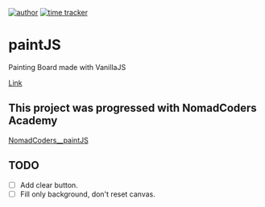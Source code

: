 [![author](https://img.shields.io/badge/author-Rhange-f39c12.svg?style=flat-square)](https://rhange.tistory.com)
[![time tracker](https://wakatime.com/badge/github/Rhange/paintJS.svg)](https://wakatime.com/badge/github/Rhange/paintJS)


# paintJS
Painting Board made with VanillaJS

[Link](https://rhange.github.io/paintJS)

## This project was progressed with NomadCoders Academy
[NomadCoders__paintJS](https://academy.nomadcoders.co/p/vanilla-js-part-two-kr)

## TODO
- [ ] Add clear button.
- [ ] Fill only background, don't reset canvas.
